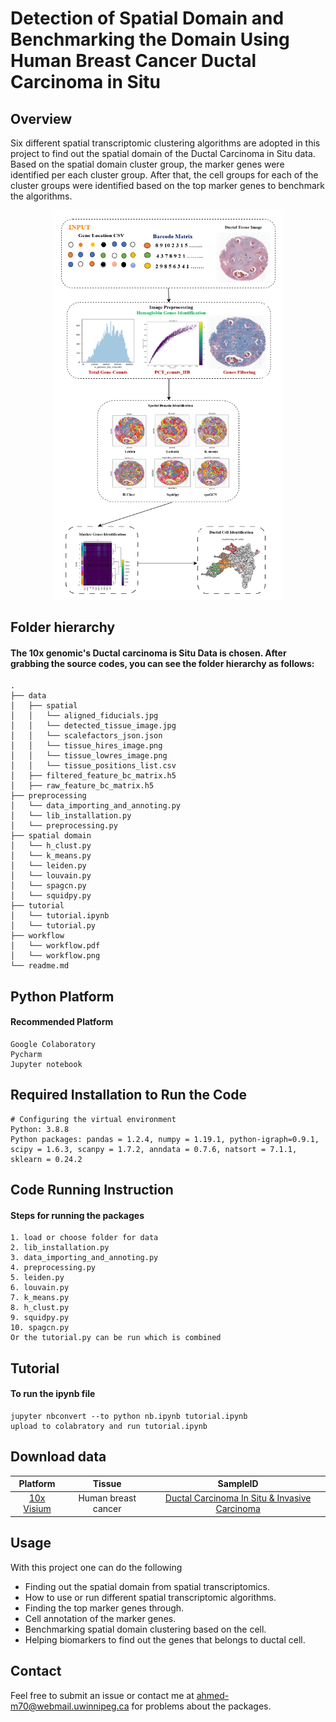 # Detection of Spatial Domain and Benchmarking the Domain Using Human Breast Cancer Ductal Carcinoma in Situ
## Overview
Six different spatial transcriptomic clustering algorithms are adopted in this project to find out the spatial domain of the Ductal Carcinoma in Situ data. Based on the spatial domain cluster group, the marker genes were identified per each cluster group. After that, the cell groups for each of the cluster groups were identified based on the top marker genes to benchmark the algorithms.

<p align="center">
	<img src="workflow/workflow.png" width="367.9" height="622.7" alt="Image">
</p>


## Folder hierarchy
#### The 10x genomic's Ductal carcinoma is Situ Data is chosen. After grabbing the source codes, you can see the folder hierarchy as follows:
```
.
├── data
│   ├── spatial
│   │   └── aligned_fiducials.jpg
│   │   └── detected_tissue_image.jpg
│   │   └── scalefactors_json.json
│   │   └── tissue_hires_image.png
│   │   └── tissue_lowres_image.png
│   │   └── tissue_positions_list.csv
│   ├── filtered_feature_bc_matrix.h5
│   ├── raw_feature_bc_matrix.h5
├── preprocessing
│   └── data_importing_and_annoting.py
│   └── lib_installation.py
│   └── preprocessing.py
├── spatial domain
│   └── h_clust.py
│   └── k_means.py
│   └── leiden.py
│   └── louvain.py
│   └── spagcn.py
│   └── squidpy.py
├── tutorial
│   └── tutorial.ipynb
│   └── tutorial.py
├── workflow
│   └── workflow.pdf
│   └── workflow.png
└── readme.md
```
## Python Platform
#### Recommended Platform
```
Google Colaboratory
Pycharm
Jupyter notebook
```
## Required Installation to Run the Code
```
# Configuring the virtual environment
Python: 3.8.8
Python packages: pandas = 1.2.4, numpy = 1.19.1, python-igraph=0.9.1, scipy = 1.6.3, scanpy = 1.7.2, anndata = 0.7.6, natsort = 7.1.1, sklearn = 0.24.2
```
## Code Running Instruction
#### Steps for running the packages
```
1. load or choose folder for data
2. lib_installation.py
3. data_importing_and_annoting.py
4. preprocessing.py
5. leiden.py
6. louvain.py
7. k_means.py
8. h_clust.py
9. squidpy.py
10. spagcn.py
Or the tutorial.py can be run which is combined
```
## Tutorial
#### To run the ipynb file
```
jupyter nbconvert --to python nb.ipynb tutorial.ipynb
upload to colabratory and run tutorial.ipynb 
```
## Download data
|      Platform      |       Tissue     |    SampleID   |
|:----------------:|:----------------:|:------------:|
| [10x Visium](https://support.10xgenomics.com) | Human breast cancer| [Ductal Carcinoma In Situ & Invasive Carcinoma](https://www.10xgenomics.com/resources/datasets/human-breast-cancer-ductal-carcinoma-in-situ-invasive-carcinoma-ffpe-1-standard-1-3-0) 

## Usage
With this project one can do the following
- Finding out the spatial domain from spatial transcriptomics.
- How to use or run different spatial transcriptomic algorithms. 
- Finding the top marker genes through.
- Cell annotation of the marker genes.
- Benchmarking spatial domain clustering based on the cell.
- Helping biomarkers to find out the genes that belongs to ductal cell.

## Contact
Feel free to submit an issue or contact me at ahmed-m70@webmail.uwinnipeg.ca for problems about the packages.
